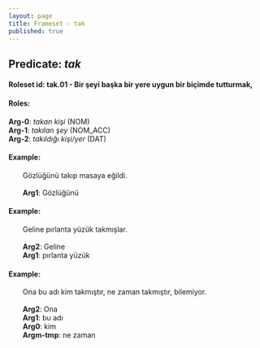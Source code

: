 ```yaml
---
layout: page
title: Frameset - tak
published: true
---
```

<h2>Predicate: <i>tak</i></h2>
<h4>Roleset id: tak.01 - Bir şeyi başka bir yere uygun bir biçimde tutturmak,<br>
<h4>Roles:</h4>
<b>Arg-0</b>: <i>takan kişi</i>  (NOM) <br>
<b>Arg-1</b>: <i>takılan şey</i>  (NOM_ACC) <br>
<b>Arg-2</b>: <i>takıldığı kişi/yer</i>  (DAT) <br>
<h4>Example:</h4>
&emsp;&emsp;Gözlüğünü takıp masaya eğildi.<br><br>
&emsp;&emsp;<b>Arg1</b>:  Gözlüğünü<br>

<h4>Example:</h4>
&emsp;&emsp;Geline pırlanta yüzük takmışlar.<br><br>
&emsp;&emsp;<b>Arg2</b>:  Geline<br>
&emsp;&emsp;<b>Arg1</b>:  pırlanta yüzük<br>

<h4>Example:</h4>
&emsp;&emsp;Ona bu adı kim takmıştır, ne zaman takmıştır, bilemiyor.<br><br>
&emsp;&emsp;<b>Arg2</b>:  Ona<br>
&emsp;&emsp;<b>Arg1</b>:  bu adı<br>
&emsp;&emsp;<b>Arg0</b>:  kim<br>
&emsp;&emsp;<b>Argm-tmp</b>:  ne zaman<br>

